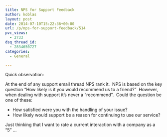 ```yaml
---
title: NPS for Support Feedback
author: koblas
layout: post
date: 2014-07-10T15:22:36+00:00
url: /p/nps-for-support-feedback/514
pvc_views:
  - 2733
dsq_thread_id:
  - 2834650727
categories:
  - General

---
```

Quick observation:

At the end of any support email thread NPS rank it.  NPS is based on the key question &#8220;How likely is it you would recommend us to a friend?&#8221;  However, when dealing with support it&#8217;s never a &#8220;recommend&#8221;.  Could the question be one of these:

* How satisfied were you with the handling of your issue?
* How likely would support be a reason for continuing to use our service?

Just thinking that I want to rate a current interaction with a company as a &#8220;5&#8221; &#8230;
